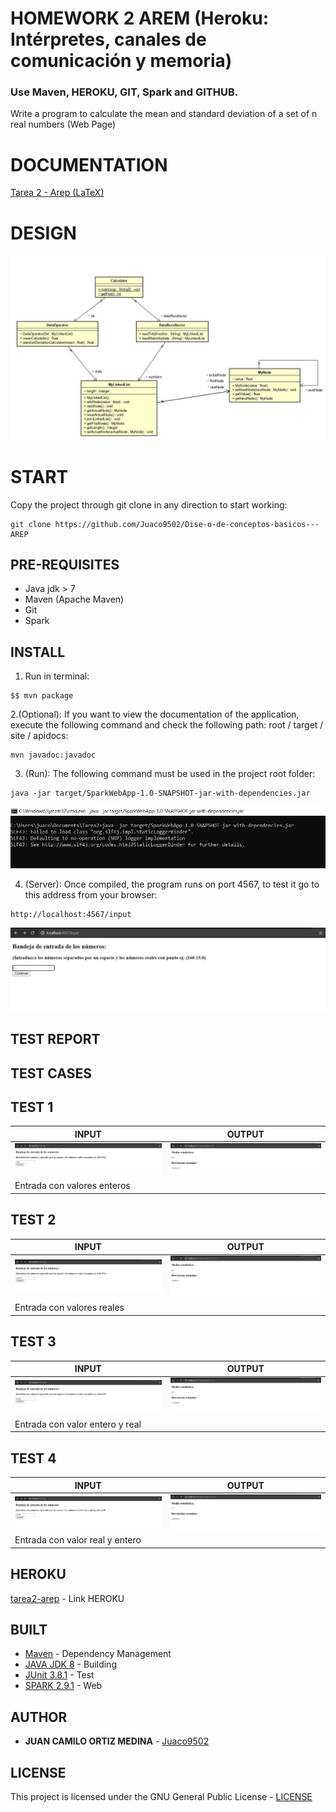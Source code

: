 # HOMEWORK 2 AREM (Heroku: Intérpretes, canales de comunicación y memoria)

### Use Maven, HEROKU, GIT, Spark and GITHUB.

Write a program to calculate the mean and standard deviation of a set of n real numbers (Web Page)

# DOCUMENTATION

[Tarea 2 - Arep (LaTeX)](/Tarea2Arep.pdf)

# DESIGN
![Design](img/diagramaDeClases.JPG)

# START

Copy the project through git clone in any direction to start working:
```
git clone https://github.com/Juaco9502/Dise-o-de-conceptos-basicos---AREP
```

## PRE-REQUISITES

* Java jdk > 7
* Maven (Apache Maven)
* Git
* Spark

## INSTALL

1. Run in terminal:

```
$$ mvn package
```
2.(Optional):
If you want to view the documentation of the application, execute the following command and check the following path: root / target / site / apidocs:

```
mvn javadoc:javadoc
```

3. (Run):
The following command must be used in the project root folder:
  
```
java -jar target/SparkWebApp-1.0-SNAPSHOT-jar-with-dependencies.jar

```
![Programa](img/programa.JPG)


4. (Server):
Once compiled, the program runs on port 4567, to test it go to this address from your browser:
  
```
http://localhost:4567/input

```
![Programa](img/vista.JPG)
  
## TEST REPORT

## TEST CASES

## TEST 1 
INPUT | OUTPUT
------------ | ------------- 
![1p](img/test1p.JPG) | ![1s](img/test1s.JPG)
Entrada con valores enteros| 

## TEST 2
INPUT | OUTPUT
------------ | ------------- 
![2p](img/test2p.JPG) | ![2s](img/test2s.JPG)
Entrada con valores reales|

## TEST 3 
INPUT | OUTPUT
------------ | ------------- 
![3p](img/test3p.JPG) | ![3s](img/test3s.JPG)
Entrada con valor entero y real|

## TEST 4 
INPUT | OUTPUT
------------ | ------------- 
![4p](img/test4p.JPG) | ![4s](img/test4s.JPG)
Entrada con valor real y entero|


## HEROKU
[tarea2-arep](https://tarea2-arep.herokuapp.com/input) - Link HEROKU

## BUILT

* [Maven](https://maven.apache.org/) - Dependency Management
* [JAVA JDK 8](http://www.oracle.com/technetwork/java/javase/overview/index.html) - Building
* [JUnit 3.8.1](https://mvnrepository.com/artifact/junit/junit/3.8.1) - Test
* [SPARK 2.9.1](http://sparkjava.com/download) - Web


## AUTHOR

* **JUAN CAMILO ORTIZ MEDINA** - [Juaco9502](https://github.com/juaco9502)


## LICENSE

This project is licensed under the GNU General Public License - [LICENSE](LICENSE) 